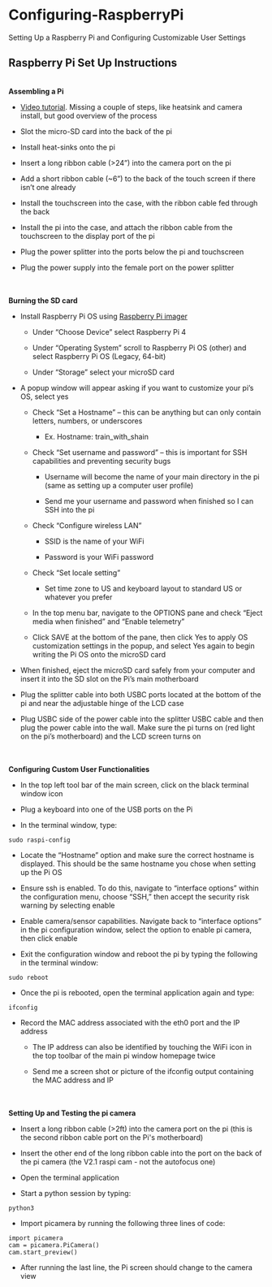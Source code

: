 # Configuring-RaspberryPi
Setting Up a Raspberry Pi and Configuring Customizable User Settings


## Raspberry Pi Set Up Instructions
\
**Assembling a Pi**

-   [Video tutorial](https://www.youtube.com/watch?v=XKVd5638T_8). Missing a couple of steps, like heatsink and camera install, but good overview of the process

-   Slot the micro-SD card into the back of the pi

-   Install heat-sinks onto the pi

-   Insert a long ribbon cable (\>24”) into the camera port on the pi

-   Add a short ribbon cable (\~6”) to the back of the touch screen if there isn’t one already

-   Install the touchscreen into the case, with the ribbon cable fed through the back

-   Install the pi into the case, and attach the ribbon cable from the touchscreen to the display port of the pi

-   Plug the power splitter into the ports below the pi and touchscreen

-   Plug the power supply into the female port on the power splitter


\
\
**Burning the SD card**

-   Install Raspberry Pi OS using [Raspberry Pi imager](https://www.raspberrypi.com/software/)

    -   Under “Choose Device” select Raspberry Pi 4

    -   Under “Operating System” scroll to Raspberry Pi OS (other) and select Raspberry Pi OS (Legacy, 64-bit)

    -   Under “Storage” select your microSD card

-   A popup window will appear asking if you want to customize your pi’s OS, select yes

    -   Check “Set a Hostname” – this can be anything but can only contain letters, numbers, or underscores

        -   Ex. Hostname: train_with_shain

    -   Check “Set username and password” – this is important for SSH capabilities and preventing security bugs

        -   Username will become the name of your main directory in the pi (same as setting up a computer user profile)

        -   Send me your username and password when finished so I can SSH into the pi

    -   Check “Configure wireless LAN”

        -   SSID is the name of your WiFi

        -   Password is your WiFi password

    -   Check “Set locale setting”

        -   Set time zone to US and keyboard layout to standard US or whatever you prefer 

    -   In the top menu bar, navigate to the OPTIONS pane and check “Eject media when finished” and “Enable telemetry”

    -   Click SAVE at the bottom of the pane, then click Yes to apply OS customization settings in the popup, and select Yes again to begin writing the Pi OS onto the microSD card

-   When finished, eject the microSD card safely from your computer and insert it into the SD slot on the Pi’s main motherboard

-   Plug the splitter cable into both USBC ports located at the bottom of the pi and near the adjustable hinge of the LCD case

-   Plug USBC side of the power cable into the splitter USBC cable and then plug the power cable into the wall. Make sure the pi turns on (red light on the pi’s motherboard) and the LCD screen turns on

\
\
**Configuring Custom User Functionalities**

-   In the top left tool bar of the main screen, click on the black terminal window icon

-   Plug a keyboard into one of the USB ports on the Pi

-   In the terminal window, type:

```{bash}
sudo raspi-config
```

-   Locate the “Hostname” option and make sure the correct hostname is displayed. This should be the same hostname you chose when setting up the Pi OS

-   Ensure ssh is enabled. To do this, navigate to “interface options” within the configuration menu, choose “SSH,” then accept the security risk warning by selecting enable

-   Enable camera/sensor capabilities. Navigate back to “interface options” in the pi configuration window, select the option to enable pi camera, then click enable

-   Exit the configuration window and reboot the pi by typing the following in the terminal window:

```{bash}
sudo reboot
```

-   Once the pi is rebooted, open the terminal application again and type:

```{bash}
ifconfig
```

-   Record the MAC address associated with the eth0 port and the IP address

    -   The IP address can also be identified by touching the WiFi icon in the top toolbar of the main pi window homepage twice

    -   Send me a screen shot or picture of the ifconfig output containing the MAC address and IP


\
\
**Setting Up and Testing the pi camera**

-   Insert a long ribbon cable (\>2ft) into the camera port on the pi (this is the second ribbon cable port on the Pi's motherboard)

-   Insert the other end of the long ribbon cable into the port on the back of the pi camera (the V2.1 raspi cam - not the autofocus one)

-   Open the terminal application

-   Start a python session by typing:

```{bash}
python3
```

-   Import picamera by running the following three lines of code:

```{bash}
import picamera
cam = picamera.PiCamera()
cam.start_preview()
```

-   After running the last line, the Pi screen should change to the camera view
